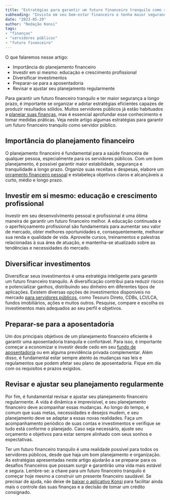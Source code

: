 ```yaml
---
title: "Estratégias para garantir um futuro financeiro tranquilo como servidor público"
subheading: "Invista em seu bem-estar financeiro e tenha maior segurança a longo prazo"
date: "2023-05-29"
author: "Redação Konsi"
tags:
- "finanças"
- "servidores públicos"
- "futuro financeiro"
---
```


O que falaremos nesse artigo:

- Importância do planejamento financeiro
- Investir em si mesmo: educação e crescimento profissional
- Diversificar investimentos
- Preparar-se para a aposentadoria
- Revisar e ajustar seu planejamento regularmente

Para garantir um futuro financeiro tranquilo e ter maior segurança a longo prazo, é importante se organizar e adotar estratégias eficientes capazes de produzir resultados sólidos. Muitos servidores públicos já estão habituados a [planejar suas finanças](/a-importncia-do-planejamento-financeiro-durante-e-aps-a-pandemia-guia-para-servidores-pblicos.md), mas é essencial aprofundar esse conhecimento e tomar medidas práticas. Veja neste artigo algumas estratégias para garantir um futuro financeiro tranquilo como servidor público.

## Importância do planejamento financeiro

O planejamento financeiro é fundamental para a saúde financeira de qualquer pessoa, especialmente para os servidores públicos. Com um bom planejamento, é possível garantir maior estabilidade, segurança e tranquilidade a longo prazo. Organize suas receitas e despesas, elabore um [orçamento financeiro pessoal](/como-criar-e-seguir-um-oramento-financeiro-pessoal-para-servidores-pblicos.md) e estabeleça objetivos claros e alcançáveis a curto, médio e longo prazo.

## Investir em si mesmo: educação e crescimento profissional

Investir em seu desenvolvimento pessoal e profissional é uma ótima maneira de garantir um futuro financeiro melhor. A educação continuada e o aperfeiçoamento profissional são fundamentais para aumentar seu valor de mercado, obter melhores oportunidades e, consequentemente, melhorar sua renda e qualidade de vida. Aproveite cursos, treinamentos e palestras relacionadas à sua área de atuação, e mantenha-se atualizado sobre as tendências e necessidades do mercado.

## Diversificar investimentos

Diversificar seus investimentos é uma estratégia inteligente para garantir um futuro financeiro tranquilo. A diversificação contribui para reduzir riscos e potencializar ganhos, distribuindo seu dinheiro em diferentes tipos de aplicações. Existem diversas opções de investimentos disponíveis no mercado [para servidores públicos](/investindo-seu-dinheiro-como-servidor-pblico-opes-seguras-e-rentveis.md), como Tesouro Direto, CDBs, LCI/LCA, fundos imobiliários, ações e muitos outros. Pesquise, compare e escolha os investimentos mais adequados ao seu perfil e objetivos.

## Preparar-se para a aposentadoria

Um dos principais objetivos de um planejamento financeiro eficiente é garantir uma aposentadoria tranquila e confortável. Para isso, é importante começar a economizar e investir desde cedo em seu [fundo de aposentadoria](/planejamento-financeiro-para-aposentadoria-no-setor-pblico.md) ou em alguma previdência privada complementar. Além disso, é fundamental estar sempre atento às mudanças nas leis e regulamentos que podem afetar seu plano de aposentadoria. Fique em dia com os requisitos e prazos exigidos.

## Revisar e ajustar seu planejamento regularmente

Por fim, é fundamental revisar e ajustar seu planejamento financeiro regularmente. A vida é dinâmica e imprevisível, e seu planejamento financeiro deve acompanhar essas mudanças. Ao longo do tempo, é comum que suas metas, necessidades e desejos mudem, e seu planejamento deve se adaptar a essas novas realidades. Faça um acompanhamento periódico de suas contas e investimentos e verifique se tudo está conforme o planejado. Caso seja necessário, ajuste seu orçamento e objetivos para estar sempre alinhado com seus sonhos e expectativas.

Ter um futuro financeiro tranquilo é uma realidade possível para todos os servidores públicos, desde que haja um bom planejamento e organização. As estratégias apresentadas neste artigo ajudarão a se preparar para os desafios financeiros que possam surgir e garantirão uma vida mais estável e segura. Lembre-se: a chave para um futuro financeiro tranquilo é começar hoje mesmo a construir um presente financeiro saudável. Se precisar de ajuda, não deixe de [baixar o aplicativo Konsi](https://konsi.com.br/download) para facilitar ainda mais o controle das suas finanças e a decisão de tomar um crédito consignado.